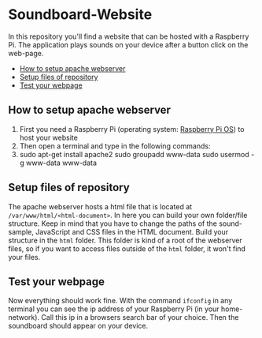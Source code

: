 # Soundboard-Website
In this repository you'll find a website that can be hosted with a Raspberry Pi. The application plays sounds on your device after a button click on the web-page.

- [How to setup apache webserver](#how-to-setup-apache-webserver)
- [Setup files of repository](#setup-files-of-repository)
- [Test your webpage](#test-your-webpage)


## How to setup apache webserver

1. First you need a Raspberry Pi (operating system: [Raspberry Pi OS](#https://www.raspberrypi.org/downloads/)) to host your website
2. Then open a terminal and type in the following commands:
3. sudo apt-get install apache2
   sudo groupadd www-data
   sudo usermod -g www-data www-data


## Setup files of repository

The apache webserver hosts a html file that is located at ```/var/www/html/<html-document>```. In here you can build your own folder/file structure.
Keep in mind that you have to change the paths of the sound-sample, JavaScript and CSS files in the HTML document.
Build your structure in the ```html``` folder. This folder is kind of a root of the webserver files, so if you want to access files outside of the ```html``` folder,
it won't find your files.


## Test your webpage

Now everything should work fine. With the command ```ifconfig``` in any terminal you can see the ip address of your Raspberry Pi (in your home-network). Call this ip in
a browsers search bar of your choice. Then the soundboard should appear on your device.